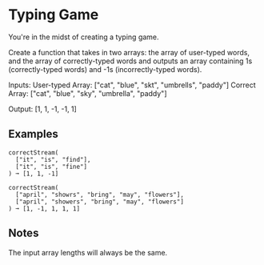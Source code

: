 # Typing Game

You're in the midst of creating a typing game.

Create a function that takes in two arrays: the array of user-typed words, and the array of correctly-typed words and outputs an array containing 1s (correctly-typed words) and -1s (incorrectly-typed words).

Inputs:
User-typed Array: ["cat", "blue", "skt", "umbrells", "paddy"]
Correct Array: ["cat", "blue", "sky", "umbrella", "paddy"]

Output: [1, 1, -1, -1, 1]

## Examples

    correctStream(
      ["it", "is", "find"],
      ["it", "is", "fine"]
    ) ➞ [1, 1, -1]

    correctStream(
      ["april", "showrs", "bring", "may", "flowers"],
      ["april", "showers", "bring", "may", "flowers"]
    ) ➞ [1, -1, 1, 1, 1]

## Notes

The input array lengths will always be the same.
